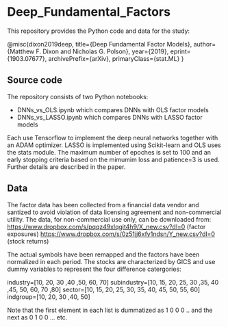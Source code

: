 # Deep_Fundamental_Factors

This repository provides the Python code and data for the study:

@misc{dixon2019deep, title={Deep Fundamental Factor Models},
    author={Matthew F. Dixon and Nicholas G. Polson},
    year={2019},
    eprint={1903.07677},
    archivePrefix={arXiv},
    primaryClass={stat.ML}
}

## Source code
The repository consists of two Python notebooks: 
- DNNs_vs_OLS.ipynb which compares DNNs with OLS factor models
- DNNs_vs_LASSO.ipynb which compares DNNs with LASSO factor models

Each use Tensorflow to implement the deep neural networks together with an ADAM optimizer. LASSO is implemented using Scikit-learn and OLS uses the stats module. The maximum number of epoches is set to 100 and an early stopping criteria based on the mimumim loss and patience=3 is used. Further details are described in the paper.

## Data
The factor data has been collected from a financial data vendor and santized to avoid violation of data licensing agreement and non-commercial utility. The data, for non-commercial use only, can be downloaded from:
https://www.dropbox.com/s/pqqz49xlqgit4h9/X_new.csv?dl=0 (factor exposures)
https://www.dropbox.com/s/0z51jj6xfy1ndsn/Y_new.csv?dl=0 (stock returns)

The actual symbols have been remapped and the factors have been normalized in each period. The stocks are characterized by GICS and use dummy variables to represent the four difference catergories:

industry=[10, 20, 30 ,40 ,50, 60, 70]
subindustry=[10, 15, 20, 25, 30 ,35, 40 ,45, 50, 60, 70 ,80]
sector=[10, 15, 20, 25, 30, 35, 40, 45, 50, 55, 60]
indgroup=[10, 20, 30 ,40, 50]

Note that the first element in each list is dummatized as 1 0 0 0 .. and the next as 0 1 0 0 ... etc.





